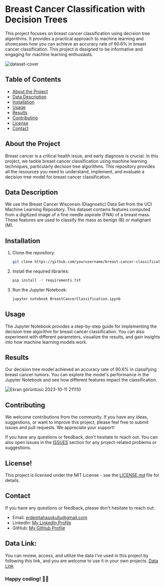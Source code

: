 # Breast Cancer Classification with Decision Trees

This project focuses on breast cancer classification using decision tree algorithms. It provides a practical approach to machine learning and showcases how you can achieve an accuracy rate of 90.6% in breast cancer classification. This project is designed to be informative and engaging for machine learning enthusiasts.

![dataset-cover](https://github.com/Prometheussx/Cancer-Detection-AI/assets/54312783/f2a3438b-ff5a-43c3-b2ce-417939d0a712)

## Table of Contents

- [About the Project](##about-the-project)
- [Data Description](##data-description)
- [Installation](##installation)
- [Usage](##usage)
- [Results](##results)
- [Contributing](##contributing)
- [License](##license)
- [Contact](##contact)

## About the Project

Breast cancer is a critical health issue, and early diagnosis is crucial. In this project, we tackle breast cancer classification using machine learning techniques, particularly decision tree algorithms. This repository provides all the resources you need to understand, implement, and evaluate a decision tree model for breast cancer classification.

## Data Description

We use the Breast Cancer Wisconsin (Diagnostic) Data Set from the UCI Machine Learning Repository. This dataset contains features computed from a digitized image of a fine needle aspirate (FNA) of a breast mass. These features are used to classify the mass as benign (B) or malignant (M).

## Installation

1. Clone the repository:
   ```sh
   git clone https://github.com/yourusername/breast-cancer-classification.git
   ```

2. Install the required libraries:
   ```sh
   pip install -r requirements.txt
   ```

3. Run the Jupyter Notebook:
   ```sh
   jupyter notebook BreastCancerClassification.ipynb
   ```

## Usage

The Jupyter Notebook provides a step-by-step guide for implementing the decision tree algorithm for breast cancer classification. You can also experiment with different parameters, visualize the results, and gain insights into how machine learning models work.

## Results

Our decision tree model achieved an accuracy rate of 90.6% in classifying breast cancer tumors. You can explore the model's performance in the Jupyter Notebook and see how different features impact the classification.

![Ekran görüntüsü 2023-10-11 211110](https://github.com/Prometheussx/Cancer-Detection-AI/assets/54312783/46403b04-53a8-44e3-a4f8-3f17a33ff80b)


## Contributing

We welcome contributions from the community. If you have any ideas, suggestions, or want to improve this project, please feel free to submit issues and pull requests. We appreciate your support!

If you have any questions or feedback, don't hesitate to reach out. You can also open issues in the [ISSUES](https://github.com/Prometheussx/Decision-Tree-Regression/issues) section for any project-related problems or suggestions.

## License!

This project is licensed under the MIT License - see the [LICENSE.md](LICENSE.md) file for details.

## Contact

If you have any questions or feedback, please don't hesitate to reach out:

- Email: erdemtahasokullu@gmail.com
- LinkedIn: [My LinkedIn Profile](https://www.linkedin.com/in/erdem-taha-sokullu/)
- GitHub: [My GitHub Profile](https://github.com/Prometheussx)

## Data Link:
You can review, access, and utilize the data I've used in this project by following this link, and you are welcome to use it in your own projects.
[Data Link](https://www.kaggle.com/datasets/erdemtaha/cancer-data) 

### Happy coding! 🚀🚀
